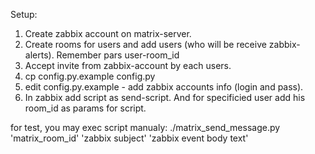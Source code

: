 
Setup:
1. Create zabbix account on matrix-server.
2. Create rooms for users and add users (who will be receive zabbix-alerts). Remember pars user-room_id
3. Accept invite from zabbix-account by each users.
4. cp config.py.example config.py
5. edit config.py.example - add zabbix accounts info (login and pass).
6. In zabbix add script as send-script. And for specificied user add his room_id as params for script.

for test, you may exec script manualy:
 ./matrix_send_message.py 'matrix_room_id' 'zabbix subject' 'zabbix event body text'
